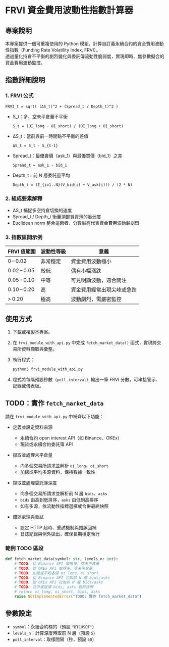# FRVI 資金費用波動性指數計算器

## 專案說明

本專案提供一個可重複使用的 Python 模組，計算自訂義永續合約的資金費用波動性指數（Funding Rate Volatility Index, FRVI）。  
透過量化持倉不平衡的劇烈變化與委託簿流動性脆弱度，實現即時、無參數擬合的資金費用波動監控。

## 指數詳細說明

### 1. FRVI 公式

```
FRVI_t = sqrt( (ΔS_t)^2 + (Spread_t / Depth_t)^2 )
```

- S_t：多、空未平倉量不平衡  
  ```
  S_t = (OI_long - OI_short) / (OI_long + OI_short)
  ```
- ΔS_t：當前與前一時間點不平衡的差值  
  ```
  ΔS_t = S_t - S_{t-1}
  ```
- Spread_t：最優賣價（ask_1）與最優買價（bid_1）之差  
  ```
  Spread_t = ask_1 - bid_1
  ```
- Depth_t：前 N 層委託量平均  
  ```
  Depth_t = (Σ_{i=1..N}(V_bid(i) + V_ask(i))) / (2 * N)
  ```

### 2. 組成要素解釋

- ΔS_t 捕捉多空持倉切換的速度  
- Spread_t / Depth_t 衡量頂部買賣薄的脆弱度  
- Euclidean norm 整合這兩者，分數越高代表資金費用波動越劇烈

### 3. 指數區間示例

| FRVI 值範圍  | 波動性等級 | 意義                         |
|-------------|------------|------------------------------|
| 0 – 0.02    | 非常穩定   | 資金費用波動極小             |
| 0.02 – 0.05 | 較低       | 偶有小幅漲跌                 |
| 0.05 – 0.10 | 中等       | 可見明顯波動，適合關注       |
| 0.10 – 0.20 | 高         | 資金費用經常出現尖峰或急跌   |
| > 0.20      | 極高       | 波動劇烈，需嚴密監控         |

## 使用方式

1. 下載或複製本專案。  

2. 在 `frvi_module_with_api.py` 中完成 `fetch_market_data()` 函式，實現跨交易所資料擷取與彙整。  

3. 執行程式：
   ```bash
   python3 frvi_module_with_api.py
   ```  

4. 程式將每隔預設秒數（`poll_interval`）輸出一筆 FRVI 分數，可串接警示、記錄或儀表板。

## TODO：實作 `fetch_market_data`

請在 `frvi_module_with_api.py` 中補齊以下功能：

- 定義並設定資料來源  
  - 永續合約 open interest API（如 Binance、OKEx）  
  - 現貨或永續合約委託簿 API  

- 擷取並處理未平倉量  
  - 向多個交易所請求並解析 `oi_long`、`oi_short`  
  - 加總或平均多源資料，保持數據一致性  

- 擷取並處理委託簿深度  
  - 向多個交易所請求並解析前 N 層 `bids`、`asks`  
  - `bids` 由高到低排序，`asks` 由低到高排序  
  - 如有多源，依流動性指標選擇或合併最終快照  

- 錯誤處理與重試  
  - 設定 HTTP 超時、重試機制與錯誤回補  
  - 日誌紀錄與例外拋出，確保長期穩定執行  

### 範例 TODO 區段

```python
def fetch_market_data(symbol: str, levels_n: int):
    # TODO: 從 Binance API 取得多、空未平倉量
    # TODO: 從 OKEx API 取得多、空未平倉量
    # TODO: 加總或平均各源 oi_long、oi_short
    # TODO: 從 Binance API 拉取前 N 層 bids/asks
    # TODO: 從 OKEx API 拉取前 N 層 bids/asks
    # TODO: 合併或選擇 bids, asks 最終快照
    # return oi_long, oi_short, bids, asks
    raise NotImplementedError("TODO: 實作 fetch_market_data")
```

## 參數設定

- `symbol`：永續合約標的（預設 `"BTCUSDT"`）  
- `levels_n`：計算深度時取前 N 層（預設 `5`）  
- `poll_interval`：取樣間隔（秒，預設 `60`）
